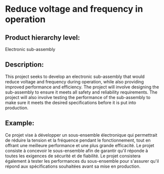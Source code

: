 # Reduce voltage and frequency in operation

## Product hierarchy level:
Electronic sub-assembly

## Description:
This project seeks to develop an electronic sub-assembly that would reduce voltage and frequency during operation, while also providing improved performance and efficiency. The project will involve designing the sub-assembly to ensure it meets all safety and reliability requirements. The project will also involve testing the performance of the sub-assembly to make sure it meets the desired specifications before it is put into production.

## Example:
Ce projet vise à développer un sous-ensemble électronique qui permettrait de réduire la tension et la fréquence pendant le fonctionnement, tout en offrant une meilleure performance et une plus grande efficacité. Le projet consiste à concevoir le sous-ensemble afin de garantir qu'il réponde à toutes les exigences de sécurité et de fiabilité. Le projet consistera également à tester les performances du sous-ensemble pour s'assurer qu'il répond aux spécifications souhaitées avant sa mise en production.
